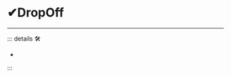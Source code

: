 # ✔<labos>DropOff</labos>

---

<!-- =================================================== -->
<!-- =================================================== -->
<!-- =================================================== -->
<!-- =================================================== -->
<!-- =================================================== -->
::: details 🛠

-

:::
